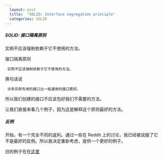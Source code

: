 ```yaml
---
  layout: post
  title:  "SOLID: Interface segregation principle"
  categories: SOLID
---
```


##### SOLID: 接口隔离原则

实例不应该强制依赖于它不使用的方法。

<!--mor -->

接口隔离原则

   >
     实例不应该强制依赖于它不使用的方法。

换句话说

   >
     许多实例专用的接口比一般通用的接口更好。

所以我们创建的接口不应该包好我们不需要的方法。

让我们直接来看几个例子，因为这是解释这个原则最好的方法。

##### 反例

开始，有一个完全不同的返利。通过一些在 Reddit
上的讨论，我已经被说服了它不是最好的反例。所以我决定重新考虑，提供一个更好的例子。

旧的例子在在[这里](https://gist.github.com/marcinjak/1c138c9cd3ab23e90d2605fe13620e69)

